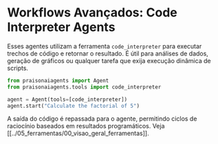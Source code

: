 # Workflows Avançados: Code Interpreter Agents

Esses agentes utilizam a ferramenta `code_interpreter` para executar trechos de código e retornar o resultado. É útil para análises de dados, geração de gráficos ou qualquer tarefa que exija execução dinâmica de scripts.

```python
from praisonaiagents import Agent
from praisonaiagents.tools import code_interpreter

agent = Agent(tools=[code_interpreter])
agent.start("Calculate the factorial of 5")
```

A saída do código é repassada para o agente, permitindo ciclos de raciocínio baseados em resultados programáticos.
Veja [[../05_ferramentas/00_visao_geral_ferramentas]].

